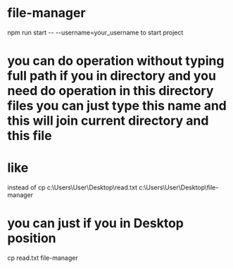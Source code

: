 # file-manager
npm run start -- --username=your_username to start project
# you can do operation without typing full path if you in directory and you need do operation in this directory files you can just type this name and this will join current directory and this file 
# like
instead of
cp c:\Users\User\Desktop\read.txt c:\Users\User\Desktop\file-manager
# you can just if you in Desktop position
cp read.txt file-manager
